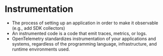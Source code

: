 # Instrumentation

- The process of setting up an application in order to make it observable (e.g., add SDK collectors)
- An instrumented code is a code that emit traces, metrics, or logs.
- OpenTelemetry standardizes instrumentation of your applications and systems, regardless of the programming language, infrastructure, and runtime environments used.

